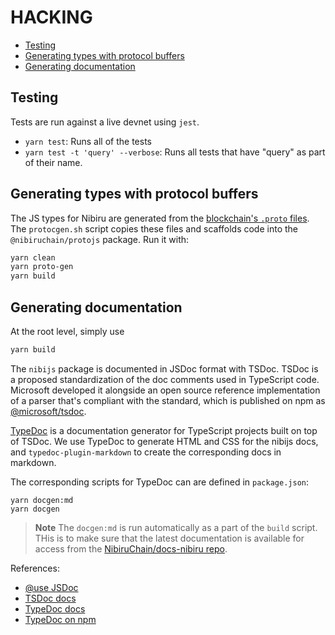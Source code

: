 # HACKING <!-- omit in toc -->

- [Testing](#testing)
- [Generating types with protocol buffers](#generating-types-with-protocol-buffers)
- [Generating documentation](#generating-documentation)

## Testing

Tests are run against a live devnet using `jest`.

- `yarn test`: Runs all of the tests
- `yarn test -t 'query' --verbose`: Runs all tests that have "query" as part of their name.

## Generating types with protocol buffers

The JS types for Nibiru are generated from the [blockchain's `.proto` files](https://github.com/NibiruChain/nibiru/tree/master/proto). The `protocgen.sh` script copies these files and scaffolds code into the `@nibiruchain/protojs` package. Run it with:

```sh
yarn clean
yarn proto-gen
yarn build
```

## Generating documentation

At the root level, simply use

```sh
yarn build
```

The `nibijs` package is documented in JSDoc format with TSDoc. TSDoc is a proposed standardization of the doc comments used in TypeScript code. Microsoft developed it alongside an open source reference implementation of a parser that's compliant with the standard, which is published on npm as [@microsoft/tsdoc](https://www.npmjs.com/package/@microsoft/tsdoc).

[TypeDoc](https://www.npmjs.com/package/typedoc) is a documentation generator for TypeScript projects built on top of TSDoc. We use TypeDoc to generate HTML and CSS for the nibijs docs, and `typedoc-plugin-markdown` to create the corresponding docs in markdown.

The corresponding scripts for TypeDoc can are defined in `package.json`:

```
yarn docgen:md
yarn docgen
```

> **Note**
> The `docgen:md` is run automatically as a part of the `build` script. THis is to make sure that the latest documentation is available for access from the [NibiruChain/docs-nibiru repo](https://github.com/NibiruChain/docs-nibiru).

References:

- [@use JSDoc](https://jsdoc.app/)
- [TSDoc docs](https://tsdoc.org/)
- [TypeDoc docs](https://typedoc.org/)
- [TypeDoc on npm](https://www.npmjs.com/package/typedoc)
